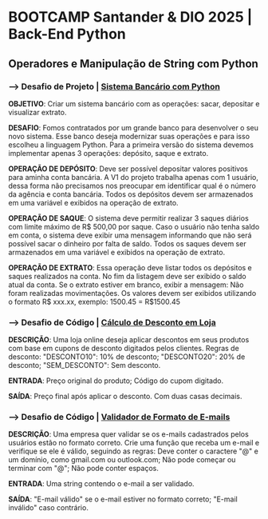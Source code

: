 # BOOTCAMP Santander & DIO 2025 | Back-End Python

## Operadores e Manipulação de String com Python

### --> Desafio de Projeto | [Sistema Bancário com Python](00%20-%20Fundamentos/sistema_bancario.py)

**OBJETIVO**: Criar um sistema bancário com as operações: sacar, depositar e visualizar extrato.

**DESAFIO**: Fomos contratados por um grande banco para desenvolver o seu novo sistema. Esse banco deseja modernizar suas operações e para isso escolheu a linguagem Python. Para a primeira versão do sistema devemos implementar apenas 3 operações: depósito, saque e extrato.

**OPERAÇÃO DE DEPÓSITO**: Deve ser possível depositar valores positivos para  aminha conta bancária. A V1 do projeto trabalha apenas com 1 usuário, dessa forma não precisamos nos preocupar em identificar qual é o número da agência e conta bancária. Todos os depósitos devem ser armazenados em uma variável e exibidos na operação de extrato.

**OPERAÇÃO DE SAQUE**: O sistema deve permitir realizar 3 saques diários com limite máximo de R$ 500,00 por saque. Caso o usuário não tenha saldo em conta, o sistema deve exibir uma mensagem informando que não será possível sacar o dinheiro por falta de saldo. Todos os saques devem ser armazenados em uma variável e exibidos na operação de extrato.

**OPERAÇÃO DE EXTRATO**: Essa operação deve listar todos os depósitos e saques realizados na conta. No fim da listagem deve ser exibido o saldo atual da conta. Se o extrato estiver em branco, exibir a mensagem: Não foram realizadas movimentações.
Os valores devem ser exibidos utilizando o formato R$ xxx.xx, exemplo:
1500.45 = R$1500.45


### --> Desafio de Código | [Cálculo de Desconto em Loja](00%20-%20Fundamentos/calculo_desconto.py)

**DESCRIÇÃO**: Uma loja online deseja aplicar descontos em seus produtos com base em cupons de desconto digitados pelos clientes. Regras de desconto: "DESCONTO10": 10% de desconto; "DESCONTO20": 20% de desconto; "SEM_DESCONTO": Sem desconto.

**ENTRADA**: Preço original do produto; Código do cupom digitado.

**SAÍDA**: Preço final após aplicar o desconto. Com duas casas decimais.

### --> Desafio de Código | [Validador de Formato de E-mails](00%20-%20Fundamentos/validador_email.py)

**DESCRIÇÃO**: Uma empresa quer validar se os e-mails cadastrados pelos usuários estão no formato correto. Crie uma função que receba um e-mail e verifique se ele é válido, seguindo as regras: Deve conter o caractere "@" e um domínio, como gmail.com ou outlook.com; Não pode começar ou terminar com "@"; Não pode conter espaços.

**ENTRADA**: Uma string contendo o e-mail a ser validado.

**SAÍDA**: "E-mail válido" se o e-mail estiver no formato correto; "E-mail inválido" caso contrário.
